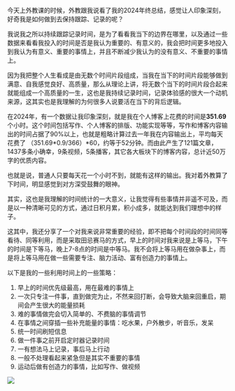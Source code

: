 今天上外教课的时候，外教跟我说看了我的2024年终总结，感觉让人印象深刻，好奇我是如何做到去保持跟踪、记录的呢？

我说我之所以持续跟踪记录时间，是为了看看我当下的边界在哪里，以及通过一些数据来看看我投入的时间是否是我认为重要的、有意义的，我会把时间更多地投入到我认为有意义、重要的事情上，并且不断减少我认为的没有意义、不重要的事情上。

因为我把整个人生看成是由无数个时间片段组成，当我在当下的时间片段能够做到满意、自我感觉良好、高质量，那么从理论上讲，将无数个当下的时间片段合起来就能组成一个高质量的一生，这也是我持续记录时间，记录体验感的很大一个动机来源，这其实也是我理解的为何很多人说要活在当下的背后逻辑。

在2024年，有一个数据让我印象深刻，就是我在个人博客上花费的时间是**351.69**个小时。这个时间包括写作、个人博客的排版、功能实现等等，写作和博客内容输出的时间占据了90%以上，也就是粗略计算过去一年我在内容输出上，平均每天花费了 （351.69*0.9/366）*60，约等于52分钟。而由此产生了121篇文章，1437多条小确幸，9条视频，5条播客，其它各大板块下的博客内容，总计近50万字的优质内容。

也就是说，普通人只要每天花一个小时不到，就能有这样的输出。我对着外教算了下时间，明显感觉到对方深受鼓舞的眼神。

其实，这也是我理解的时间统计的一大意义，让我觉得有些事情并非遥不可及，而是以一种清晰可见的方式，通过日积月累，积小成多，就能达到我们理想中的样子。

这其中，我还分享了一个对我来说非常重要的经验，即不把每个时间段的时间同等看待、同等利用，而是采取田忌赛马的方式，早上的时间对我来说是上等马，下午的时间是下等马，晚上7-8点的时间是中等马。我不会将上等马用在做杂事上，而是将上等马用在做一些需要专注、脑力活动、富有创造力的事情上。

以下是我的一些利用时间上的一些策略：

1. 早上的时间优先级最高，用在最难的事情上
2. 一次只专注一件事，直到做完为止，不然来回打断，会导致大脑来回重启，期间会产生很大的能量损耗
3. 难的事情做完会切入简单的、不费脑的事情调节
4. 在事情之间穿插一些补充能量的事情：吃水果，户外散步，听音乐，发呆
5. 统一时间刷短信息
6. 做一件事之前开启定时器记录时间
7. 一有想法马上记录，事后马上行动
8. 一般不处理看起来紧急但是其实不重要的事情
9. 运动后做有创造力的事情，比如写作、做视频

![](https://rolen.wiki/wp-content/uploads/2025/01/image-3-1024x594.png)